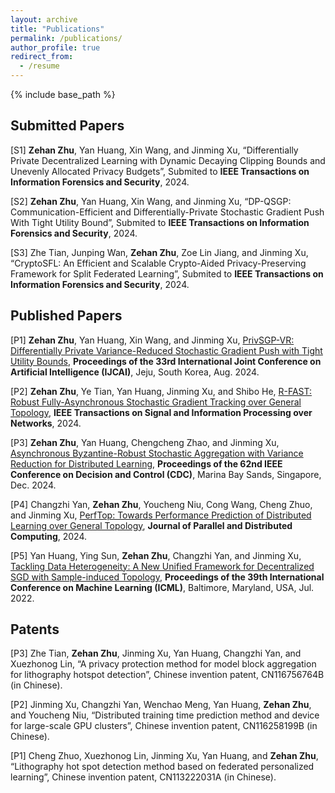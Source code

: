 ```yaml
---
layout: archive
title: "Publications"
permalink: /publications/
author_profile: true
redirect_from:
  - /resume
---
```


{% include base_path %}


## Submitted Papers

[S1] **Zehan Zhu**, Yan Huang, Xin Wang, and Jinming Xu, “Differentially Private Decentralized Learning with Dynamic Decaying Clipping Bounds and Unevenly Allocated Privacy Budgets”, Submited to **IEEE Transactions on Information Forensics and Security**, 2024.

[S2] **Zehan Zhu**, Yan Huang, Xin Wang, and Jinming Xu, “DP-QSGP: Communication-Efficient and Differentially-Private Stochastic Gradient Push With Tight Utility Bound”, Submited to **IEEE Transactions on Information Forensics and Security**, 2024.

[S3] Zhe Tian, Junping Wan, **Zehan Zhu**, Zoe Lin Jiang, and Jinming Xu, “CryptoSFL: An Efficient and Scalable Crypto-Aided Privacy-Preserving Framework for Split Federated Learning”, Submited to **IEEE Transactions on Information Forensics and Security**, 2024.





## Published Papers

[P1] **Zehan Zhu**, Yan Huang, Xin Wang, and Jinming Xu, [PrivSGP-VR: Differentially Private Variance-Reduced Stochastic Gradient Push with Tight Utility Bounds](https://www.ijcai.org/proceedings/2024/635), **Proceedings of the 33rd International Joint Conference on Artificial Intelligence (IJCAI)**, Jeju, South Korea, Aug. 2024.

[P2] **Zehan Zhu**, Ye Tian, Yan Huang, Jinming Xu, and Shibo He, [R-FAST: Robust Fully-Asynchronous Stochastic Gradient Tracking over General Topology](https://ieeexplore.ieee.org/abstract/document/10660468), **IEEE Transactions on Signal and Information Processing over Networks**, 2024.

[P3] **Zehan Zhu**, Yan Huang, Chengcheng Zhao, and Jinming Xu, [Asynchronous Byzantine-Robust Stochastic Aggregation with Variance Reduction for Distributed Learning](https://ieeexplore.ieee.org/abstract/document/10383346), **Proceedings of the 62nd IEEE Conference on Decision and Control (CDC)**, Marina Bay Sands, Singapore, Dec. 2024.

[P4] Changzhi Yan, **Zehan Zhu**, Youcheng Niu, Cong Wang, Cheng Zhuo, and Jinming Xu, [PerfTop: Towards Performance Prediction of Distributed Learning over General Topology](https://www.sciencedirect.com/science/article/abs/pii/S0743731524000868), **Journal of Parallel and Distributed Computing**, 2024.

[P5] Yan Huang, Ying Sun, **Zehan Zhu**, Changzhi Yan, and Jinming Xu, [Tackling Data Heterogeneity: A New Unified Framework for Decentralized SGD with Sample-induced Topology](https://proceedings.mlr.press/v162/huang22i.html), **Proceedings of the 39th International Conference on Machine Learning (ICML)**, Baltimore, Maryland, USA, Jul. 2022.







## Patents

[P3] Zhe Tian, **Zehan Zhu**, Jinming Xu, Yan Huang, Changzhi Yan, and Xuezhonog Lin,  “A privacy protection method for model block aggregation for lithography hotspot detection”, Chinese invention patent, 
CN116756764B (in Chinese).

[P2] Jinming Xu, Changzhi Yan, Wenchao Meng, Yan Huang, **Zehan Zhu**, and Youcheng Niu, “Distributed training time prediction method and device for large-scale GPU clusters”, Chinese invention patent, CN116258199B (in Chinese).

[P1] Cheng Zhuo, Xuezhonog Lin, Jinming Xu, Yan Huang, and **Zehan Zhu**, “Lithography hot spot detection method based on federated personalized learning”, Chinese invention patent, CN113222031A (in Chinese).
